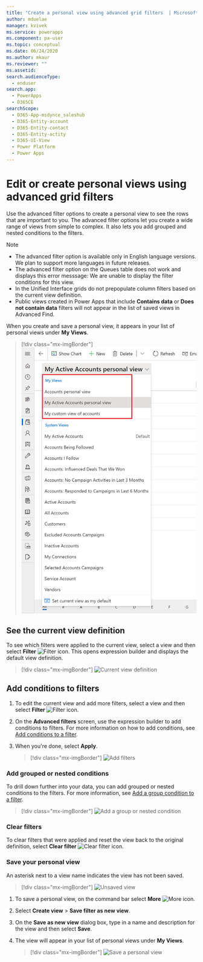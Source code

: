 ```yaml
---
title: "Create a personal view using advanced grid filters  | MicrosoftDocs"
author: mduelae
manager: kvivek
ms.service: powerapps
ms.component: pa-user
ms.topic: conceptual
ms.date: 06/24/2020
ms.author: mkaur
ms.reviewer: ""
ms.assetid: 
search.audienceType: 
  - enduser
search.app: 
  - PowerApps
  - D365CE
searchScope:
  - D365-App-msdynce_saleshub
  - D365-Entity-account
  - D365-Entity-contact
  - D365-Entity-actity
  - D365-UI-View
  - Power Platform
  - Power Apps
---
```



# Edit or create personal views using advanced grid filters 

Use the advanced filter options to create a personal view to see the rows that are important to you. The advanced filter options let you create a wide range of views from simple to complex. It also lets you add grouped and nested conditions to the filters.


> [!NOTE]
> - The advanced filter option is available only in English language versions. We plan to support more languages in future releases.
> - The advanced filter option on the Queues table does not work and displays this error messsage: We are unable to display the filter conditions for this view.
> - In the Unified Interface grids do not prepopulate column filters based on the current view definition.
> - Public views created in Power Apps that include **Contains data** or **Does not contain data** filters will not appear in the list of saved views in Advanced Find.

When you create and save a personal view, it appears in your list of personal views under **My Views**.

> [!div class="mx-imgBorder"]
> ![Personal views](media/my_peronsal_view.png "Personal views")


## See the current view definition

To see which filters were applied to the current view, select a view and then select **Filter** ![Filter icon](media/commandbar_filter_icon.png "Filter icon"). This opens expression builder and displays the default view definition.

> [!div class="mx-imgBorder"] 
> ![Current view definition](media/current_view_def.gif "This image demonstrates how to see the filters for the view the view")

## Add conditions to filters

1. To edit the current view and add more filters, select a view and then select **Filter** ![Filter icon](media/commandbar_filter_icon.png "Filter icon").
2. On the **Advanced filters** screen, use the expression builder to add conditions to filters. For more information on how to add conditions, see [Add conditions to a filter](https://docs.microsoft.com/powerapps/maker/model-driven-apps/create-edit-view-filters#add-conditions-to-a-filter).
3. When you're done, select **Apply**. 

   > [!div class="mx-imgBorder"] 
   > ![Add filters](media/add_filters.gif "This image demonstrates how to add filters using expression builder")

### Add grouped or nested conditions

To drill down further into your data, you can add grouped or nested conditions to the filters. For more information, see [Add a group condition to a filter](https://docs.microsoft.com/powerapps/maker/model-driven-apps/create-edit-view-filters#add-a-group-condition-to-a-filter).

   > [!div class="mx-imgBorder"] 
   > ![Add a group or nested condition](media/group_condition.gif "This image demonstrates how to add a grouped or nested condition to a filter")

### Clear filters

To clear filters that were applied and reset the view back to the original definition, select **Clear filter** ![Clear filter icon](media/clear_filter_icon.png "Clear filter icon").

### Save your personal view

An asterisk next to a view name indicates the view has not been saved. 

   > [!div class="mx-imgBorder"] 
   > ![Unsaved view](media/unsaved_view.png "Unsaved view")

1. To save a personal view, on the command bar select **More** ![More icon](media/commandbar_more_icon.png "More icon"). 
2. Select **Create view** > **Save filter as new view**.
3. On the **Save as new view** dialog box, type in a name and description for the view and then select **Save**.
4. The view will appear in your list of personal views under **My Views**.

   > [!div class="mx-imgBorder"] 
   > ![Save a personal view](media/save_personal_view.gif "This image demonstrates how to save a personal view")


   
